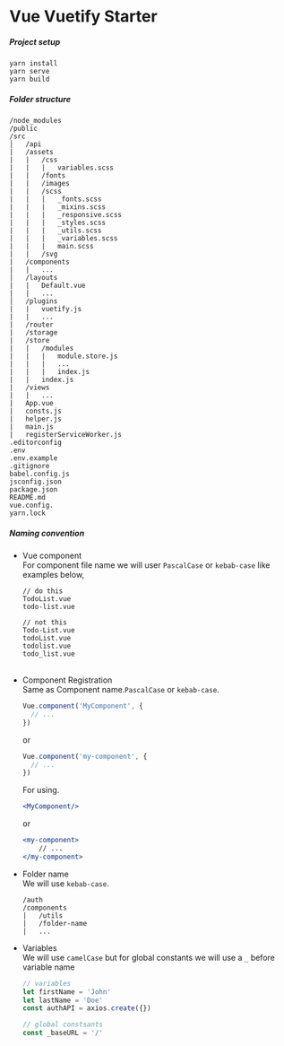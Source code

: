 # Vue Vuetify Starter

##### Project setup
```
yarn install
yarn serve
yarn build
```

##### Folder structure

```
/node_modules
/public
/src
│   /api
|   /assets
|   |   /css
|   |   |   variables.scss
|   |   /fonts
|   |   /images
|   |   /scss
|   |   |   _fonts.scss
|   |   |   _mixins.scss
|   |   |   _responsive.scss
|   |   |   _styles.scss
|   |   |   _utils.scss
|   |   |   _variables.scss
|   |   |   main.scss
|   |   /svg
|   /components
|   |   ...
│   /layouts
|   |   Default.vue    
|   |   ...
│   /plugins
|   |   vuetify.js
|   |   ...
|   /router
|   /storage
|   /store
|   |   /modules
|   |   |   module.store.js
|   |   |   ...
|   |   |   index.js
|   |   index.js
|   /views
|   |   ...
|   App.vue
|   consts.js
|   helper.js
|   main.js
|   registerServiceWorker.js
.editorconfig
.env
.env.example
.gitignore
babel.config.js
jsconfig.json
package.json
README.md
vue.config.
yarn.lock
```

##### Naming convention

- Vue component<br>
  For component file name we will user `PascalCase` or `kebab-case` like examples below,<br>
  ```
  // do this
  TodoList.vue
  todo-list.vue

  // not this
  Todo-List.vue
  todoList.vue
  todolist.vue
  todo_list.vue
  ```
  <br>
- Component Registration<br>
  Same as Component name.`PascalCase` or `kebab-case`.
  ```js
  Vue.component('MyComponent', {
    // ...
  })
  ```
  or
  ```js
  Vue.component('my-component', {
    // ...
  })
  ```
  For using.
  ```jsx
  <MyComponent/>
  ```
  or
  ```jsx
  <my-component>
      // ...
  </my-component>
  ```
- Folder name<br>
  We will use `kebab-case`.
  ```
  /auth
  /components
  |   /utils
  |   /folder-name
  |   ...
  ```
- Variables<br>
  We will use `camelCase` but for global constants we will use a `_` before variable name
  </sup>
  ```js
  // variables
  let firstName = 'John'
  let lastName = 'Doe'
  const authAPI = axios.create({})

  // global constsants
  const _baseURL = '/'
  ```